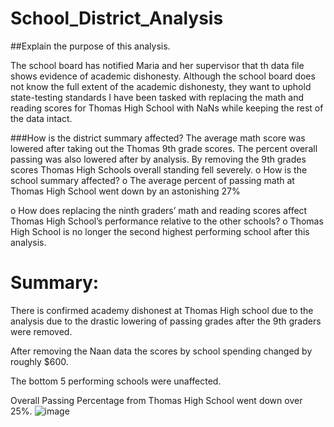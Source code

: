 # School_District_Analysis

##Explain the purpose of this analysis.

The school board has notified Maria and her supervisor that th data file shows evidence of academic dishonesty. Although the school board does not know the full extent of the academic dishonesty, they want to uphold state-testing standards I have been tasked with replacing the math and reading scores for Thomas High School with NaNs while keeping the rest of the data intact. 


###How is the district summary affected?
The average math score was lowered after taking out the Thomas 9th grade scores. The percent overall passing was also lowered after by analysis. By removing the 9th grades scores Thomas High Schools overall standing fell severely. 
o	How is the school summary affected?
o	The average percent of passing math at Thomas High School went down by an astonishing 27%

o	How does replacing the ninth graders’ math and reading scores affect Thomas High School’s performance relative to the other schools?
o	Thomas High School is no longer the second highest performing school after this analysis. 

# Summary: 

There is confirmed academy dishonest at Thomas High school due to the analysis due to the drastic lowering of passing grades after the 9th graders were removed. 

After removing the Naan data the scores by school spending changed by roughly $600. 

The bottom 5 performing schools were unaffected. 

Overall Passing Percentage from Thomas High School went down over 25%.
![image](https://user-images.githubusercontent.com/109394176/185720345-78fb0a27-0719-4486-acff-c8d9145dfd61.png)
